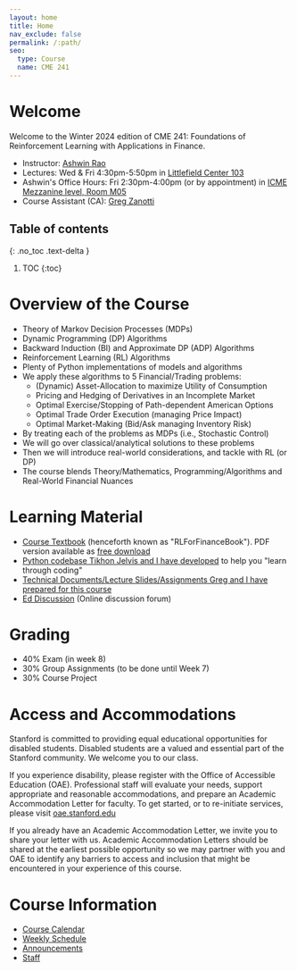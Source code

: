 ```yaml
---
layout: home
title: Home
nav_exclude: false
permalink: /:path/
seo:
  type: Course
  name: CME 241
---
```


# Welcome

Welcome to the Winter 2024 edition of CME 241: Foundations of Reinforcement Learning with Applications in Finance.

- Instructor: [Ashwin Rao](http://stanford.edu/~ashlearn)
- Lectures: Wed & Fri 4:30pm-5:50pm in [Littlefield Center 103](https://campus-map.stanford.edu/?srch=Littlefield%20103)
- Ashwin's Office Hours: Fri 2:30pm-4:00pm (or by appointment) in [ICME Mezzanine level, Room M05](https://campus-map.stanford.edu/?id=04-080)
- Course Assistant (CA): [Greg Zanotti](https://profiles.stanford.edu/greg-zanotti)

## Table of contents
{: .no_toc .text-delta }

1. TOC
{:toc}

# Overview of the Course

- Theory of Markov Decision Processes (MDPs)
- Dynamic Programming (DP) Algorithms
- Backward Induction (BI) and Approximate DP (ADP) Algorithms
- Reinforcement Learning (RL) Algorithms
- Plenty of Python implementations of models and algorithms
- We apply these algorithms to 5 Financial/Trading problems:
  - (Dynamic) Asset-Allocation to maximize Utility of Consumption
  - Pricing and Hedging of Derivatives in an Incomplete Market
  - Optimal Exercise/Stopping of Path-dependent American Options
  - Optimal Trade Order Execution (managing Price Impact)
  - Optimal Market-Making (Bid/Ask managing Inventory Risk)
- By treating each of the problems as MDPs (i.e., Stochastic Control)
- We will go over classical/analytical solutions to these problems
- Then we will introduce real-world considerations, and tackle with RL (or DP)
- The course blends Theory/Mathematics, Programming/Algorithms and Real-World Financial Nuances

# Learning Material

*   [Course Textbook](https://www.amazon.com/Foundations-Reinforcement-Learning-Applications-Finance/dp/1032124121) (henceforth known as "RLForFinanceBook"). PDF version available as [free download](https://stanford.edu/~ashlearn/RLForFinanceBook/book.pdf)
*   [Python codebase Tikhon Jelvis and I have developed](https://github.com/TikhonJelvis/RL-book/tree/master/rl) to help you "learn through coding"
*   [Technical Documents/Lecture Slides/Assignments Greg and I have prepared for this course](https://github.com/coverdrive/technical-documents/tree/master/finance/cme241)
*   [Ed Discussion](https://edstem.org/us/courses/49954) (Online discussion forum)

# Grading

*   40% Exam (in week 8)
*   30% Group Assignments (to be done until Week 7)
*   30% Course Project

# Access and Accommodations

Stanford is committed to providing equal educational opportunities for disabled students. Disabled students are a valued and essential part of the Stanford community. We welcome you to our class.

If you experience disability, please register with the Office of Accessible Education (OAE). Professional staff will evaluate your needs, support appropriate and reasonable accommodations, and prepare an Academic Accommodation Letter for faculty. To get started, or to re-initiate services, please visit [oae.stanford.edu](http://oae.stanford.edu)

If you already have an Academic Accommodation Letter, we invite you to share your letter with us. Academic Accommodation Letters should be shared at the earliest possible opportunity so we may partner with you and OAE to identify any barriers to access and inclusion that might be encountered in your experience of this course.

# Course Information

- [Course Calendar](calendar.md)
- [Weekly Schedule](schedule.md)
- [Announcements](announcements.md)
- [Staff](staff.md)

